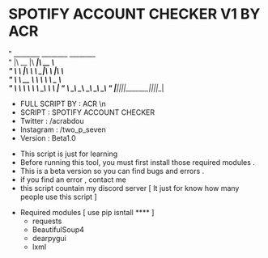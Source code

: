 # SPOTIFY ACCOUNT CHECKER V1 BY ACR

"   ________  ________  ________     
"  |\   __  \|\   ____\|\   __  \    
"  \ \  \|\  \ \  \___|\ \  \|\  \   
"   \ \   __  \ \  \    \ \   _  _\  
"    \ \  \ \  \ \  \____\ \  \\  \| 
"     \ \__\ \__\ \_______\ \__\\ _\ 
"      \|__|\|__|\|_______|\|__|\|__|

* FULL SCRIPT BY : ACR \n
* SCRIPT : SPOTIFY ACCOUNT CHECKER
* Twitter : /acrabdou
* Instagram : /two_p_seven
* Version : Beta1.0

 - This script is just for learning
 - Before running this tool, you must first install those required modules .
 - This is a beta version so you can find bugs and errors .
 - if you find an error , contact me 
 - this script countain my discord server [ It just for know how many people use this script ]

* Required modules [ use pip isntall **** ]
  - requests
  - BeautifulSoup4
  - dearpygui
  - lxml

